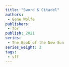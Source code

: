 ```yaml
---
title: "Sword & Citadel"
authors: 
 - Gene Wolfe
publishers:
 - Tor
publish: 2021
series:
 - The Book of the New Sun
series_weight: 2
tags: 
 - sff
---
```

